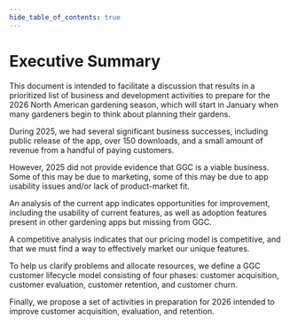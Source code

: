 ```yaml
---
hide_table_of_contents: true
---
```


# Executive Summary

This document is intended to facilitate a discussion that results in a prioritized list of business and development activities to prepare for the 2026 North American gardening season, which will start in January when many gardeners begin to think about planning their gardens.

During 2025, we had several significant business successes, including public release of the app, over 150 downloads, and a small amount of revenue from a handful of paying customers.  

However, 2025 did not provide evidence that GGC is a viable business. Some of this may be due to marketing, some of this may be due to app usability issues and/or lack of product-market fit. 

An analysis of the current app indicates opportunities for improvement, including the usability of current features, as well as adoption features present in other gardening apps but missing from GGC.

A competitive analysis indicates that our pricing model is competitive, and that we must find a way to effectively market our unique features.

To help us clarify problems and allocate resources, we define a GGC customer lifecycle model consisting of four phases: customer acquisition, customer evaluation, customer retention, and customer churn.

Finally, we propose a set of activities in preparation for 2026 intended to improve customer acquisition, evaluation, and retention.




